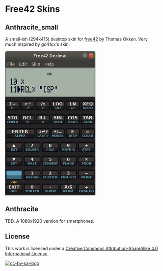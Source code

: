 # Free42 Skins

## Anthracite_small

 A small-ish (294x415) desktop skin for [free42] by Thomas Okken. Very much inspired by go41cx's skin.

![anthracite_small]

## Anthracite

TBD. A 1080x1920 version for smartphones.

## License

This work is licensed under a [Creative Commons Attribution-ShareAlike 4.0 International License][cc-by-sa].

[![cc-by-sa-logo]][cc-by-sa]

[free42]: http://thomasokken.com/free42/
[cc-by-sa-logo]: https://i.creativecommons.org/l/by-sa/4.0/88x31.png
[cc-by-sa]: https://creativecommons.org/licenses/by-sa/4.0/
[anthracite_small]: https://github.com/db47h/free42skins/blob/master/screenshot_small.png?raw=true
